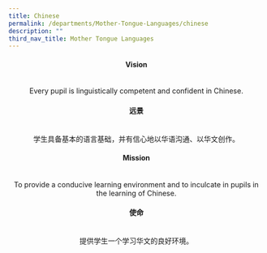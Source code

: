 ```yaml
---
title: Chinese
permalink: /departments/Mother-Tongue-Languages/chinese
description: ""
third_nav_title: Mother Tongue Languages
---
```

<center><h4>Vision</h4><br>Every pupil is linguistically competent and confident in Chinese.</center>

<center><h4>远景</h4><br>学生具备基本的语言基础，并有信心地以华语沟通、以华文创作。</center>


<center><h4>Mission</h4><br>To provide a conducive learning environment and to inculcate in pupils in the learning of Chinese.</center>

<center><h4>使命</h4><br>提供学生一个学习华文的良好环境。</center>